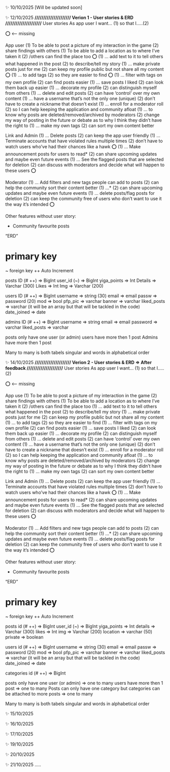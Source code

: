 ✨ 10/10/2025
[Will be updated soon]



✨ 12/10/2025
**///////////////////// Verion 1 - User stories & ERD /////////////////////**
User stories
As app user I want… (1) so that I…..(2)

⭕ <— missing

App user
(1) To be able to post a picture of my interaction in the game (2) share findings with others 
(1) To be able to add a location as to where I’ve taken it (2) /others can find the place too ⭕
(1) … add text to it to tell others what happened in the post (2) to describe/tell my story
(1) … make private posts just for me (2) can keep my profile public but not share all my content ⭕
(1) … to add tags (2) so they are easier to find ⭕
(1) … filter with tags on my own profile (2) can find posts easier
(1) … save posts I liked (2) can look them back up easier
(1) … decorate my profile (2) can distinguish myself from others
(1) … delete and edit posts (2) can have ‘control’ over my own content
(1) … have a username that’s not the only one (unique) (2) don’t have to create a nickname that doesn’t exist
(1) … enroll for a moderator roll (2) so I can help keeping the application and community afloat 
(1) … to know why posts are deleted/removed/archived by moderators (2) change my way of posting in the future or debate as to why I think they didn’t have the right to
(1) … make my own tags (2) can sort my own content better


Link and Admin
(1) … Delete posts (2) can keep the app user friendly 
(1) … Terminate accounts that have violated rules multiple times (2) don’t have to watch users who’ve had their chances like a hawk ⭕
(1) … Make announcement posts for users to read* (2)  can share upcoming updates and maybe even future events
(1) … See the flagged posts that are selected for deletion (2) can discuss with moderators and decide what will happen to these users ⭕

Moderator
(1) … Add filters and new tags people can add to posts (2) can help the community sort their content better
(1) …* (2) can share upcoming updates and maybe even future events
(1) … delete posts/flag posts for deletion (2) can keep the community free of users who don’t want to use it the way it’s intended ⭕


Other features without user story:
- Community favourite posts


“ERD”
# primary key
~ foreign key
++ Auto Increment

posts
ID (# ++) => BigInt
user_id (~) => BigInt
yiga_points => Int
Details => Varchar (300)
Likes => Int
Img => Varchar (200)

users
ID (# ++) => BigInt
username => string (30)
email => email
passw => password (20)
mod => bool 
pfp_pic => varchar 
banner => varchar 
liked_posts => varchar (it will be an array but that will be tackled in the code) 
date_joined => date

admins
ID (# ++) => BigInt
username => string
email =>  email
password => varchar 
liked_posts => varchar   

posts only have one user (or admin)
users have more then 1 post
Admins have more then 1 post  

Many to many is both tabels singular and words in alphabetical order 


✨ 14/10/2025
**///////////////////// Verion 2 - User stories & ERD => After feedback /////////////////////**
User stories
As app user I want… (1) so that I…..(2)

⭕ <— missing

App use
(1) To be able to post a picture of my interaction in the game (2) share findings with others 
(1) To be able to add a location as to where I’ve taken it (2) /others can find the place too 
(1) … add text to it to tell others what happened in the post (2) to describe/tell my story 
(1) … make private posts just for me (2) can keep my profile public but not share all my content 
(1) … to add tags (2) so they are easier to find 
(1) … filter with tags on my own profile (2) can find posts easier 
(1) … save posts I liked (2) can look them back up easier 
(1) … decorate my profile (2) can distinguish myself from others 
(1) … delete and edit posts (2) can have ‘control’ over my own content
(1) … have a username that’s not the only one (unique) (2) don’t have to create a nickname that doesn’t exist 
(1) … enroll for a moderator roll (2) so I can help keeping the application and community afloat 
(1) … to know why posts are deleted/removed/archived by moderators (2) change my way of posting in the future or debate as to why I think they didn’t have the right to
(1) … make my own tags (2) can sort my own content better

Link and Admin
(1) … Delete posts (2) can keep the app user friendly 
(1) … Terminate accounts that have violated rules multiple times (2) don’t have to watch users who’ve had their chances like a hawk ⭕
(1) … Make announcement posts for users to read* (2)  can share upcoming updates and maybe even future events
(1) … See the flagged posts that are selected for deletion (2) can discuss with moderators and decide what will happen to these users ⭕

Moderator
(1) … Add filters and new tags people can add to posts (2) can help the community sort their content better
(1) …* (2) can share upcoming updates and maybe even future events
(1) … delete posts/flag posts for deletion (2) can keep the community free of users who don’t want to use it the way it’s intended ⭕


Other features without user story:
- Community favourite posts

“ERD”
# primary key
~ foreign key
++ Auto Increment

posts
id (# ++) => BigInt
user_id (~) => BigInt
yiga_points => Int
details => Varchar (300)
likes => Int
img => Varchar (200)
location => varchar (50)
private => boolean  
 

users
id (# ++) => BigInt
username => string (30)
email => email
passw => password (20)
mod => bool 
pfp_pic => varchar 
banner => varchar 
liked_posts => varchar (it will be an array but that will be tackled in the code) 
date_joined => date

categories
id (# ++) => BigInt 

posts only have one user (or admin) => one to many
users have more then 1 post => one to many
Posts can only have one category but categories can be attached to more posts => one to many

Many to many is both tabels singular and words in alphabetical order 


✨ 15/10/2025


✨ 16/10/2025


✨ 17/10/2025


✨ 19/10/2025


✨ 20/10/2025


✨ 21/10/2025
.....
